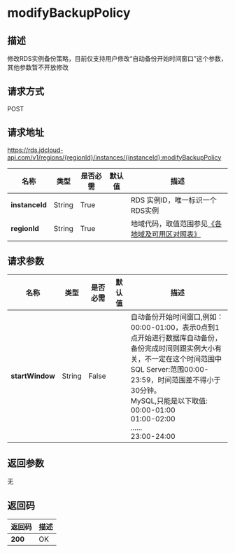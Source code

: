 # modifyBackupPolicy


## 描述
修改RDS实例备份策略，目前仅支持用户修改“自动备份开始时间窗口”这个参数，其他参数暂不开放修改

## 请求方式
POST

## 请求地址
https://rds.jdcloud-api.com/v1/regions/{regionId}/instances/{instanceId}:modifyBackupPolicy

|名称|类型|是否必需|默认值|描述|
|---|---|---|---|---|
|**instanceId**|String|True| |RDS 实例ID，唯一标识一个RDS实例|
|**regionId**|String|True| |地域代码，取值范围参见[《各地域及可用区对照表》](../Enum-Definitions/Regions-AZ.md)|

## 请求参数
|名称|类型|是否必需|默认值|描述|
|---|---|---|---|---|
|**startWindow**|String|False| |自动备份开始时间窗口,例如：00:00-01:00，表示0点到1点开始进行数据库自动备份，备份完成时间则跟实例大小有关，不一定在这个时间范围中<br>SQL Server:范围00:00-23:59，时间范围差不得小于30分钟。<br>MySQL,只能是以下取值:<br>00:00-01:00<br>01:00-02:00<br>......<br>23:00-24:00|


## 返回参数
无


## 返回码
|返回码|描述|
|---|---|
|**200**|OK|
